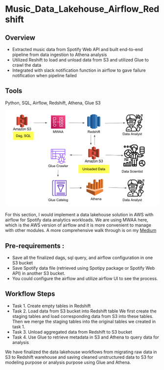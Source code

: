 # Music_Data_Lakehouse_Airflow_Redshift

## Overview
* Extracted music data from Spotify Web API and built end-to-end pipeline from data ingestion to Athena analysis
* Utilized Reshift to load and unload data from S3 and utilized Glue to crawl the data
* Integrated with slack notification function in airflow to gave failure notification when pipeline failed

## Tools
Python, SQL, Airflow, Redshift, Athena, Glue S3

![alt text](https://github.com/ChenFengTsai/Music_Data_Lakehouse_Airflow_Redshift/blob/337ad63f07f44ce8a7ca12290714ef079b413ed1/Data_lakehouse_Architecture.png)

For this section, I would implement a data lakehouse solution in AWS with airflow for Spotify data analytics workloads. We are using MWAA here, which is the AWS version of airflow and it is more convenient to manage with other modules. A more comprehensive walk through is on my [Medium](https://medium.com/@rich.tsai1103/data-lakehouse-with-airflow-for-spotify-analytics-workloads-67ac42f33adb)

## Pre-requirements :
* Save all the finalized dags, sql query, and airflow configuration in one S3 bucket
* Save Spotify data file (retrieved using Spotipy package or Spotify Web API) in another S3 bucket.
* You could configure the airflow and utilize airflow UI to see the process.

## Workflow Steps
* Task 1. Create empty tables in Redshift
* Task 2. Load data from S3 bucket into Redshift table
We first create the staging tables and load corresponding data from S3 into these tables. Then we merge the staging tables into the original tables we created in task 1.
* Task 3. Unload aggregated data from Redshift to S3 bucket
* Task 4. Use Glue to retrieve metadata in S3 and Athena to query data for analysis

We have finalized the data lakehouse workflows from migrating raw data in S3 to Redshift warehouse and saving cleaned unstructured data to S3 for modeling purpose or analysis purpose using Glue and Athena.

